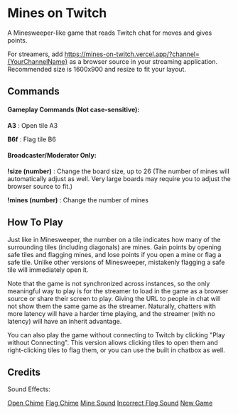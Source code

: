 # Mines on Twitch

A Minesweeper-like game that reads Twitch chat for moves and gives points.

For streamers, add <span>https://mines-on-twitch.vercel.app/?channel={YourChannelName}</span> as a browser source in your streaming application. Recommended size is 1600x900 and resize to fit your layout.

## Commands

#### Gameplay Commands (Not case-sensitive):

**A3** : Open tile A3

**B6f** : Flag tile B6

#### Broadcaster/Moderator Only:

**!size (number)** : Change the board size, up to 26 (The number of mines will automatically adjust as well. Very large boards may require you to adjust the browser source to fit.)

**!mines (number)** : Change the number of mines

## How To Play

Just like in Minesweeper, the number on a tile indicates how many of the surrounding tiles (including diagonals) are mines. Gain points by opening safe tiles and flagging mines, and lose points if you open a mine or flag a safe tile. Unlike other versions of Minesweeper, mistakenly flagging a safe tile will immediately open it.

Note that the game is not synchronized across instances, so the only meaningful way to play is for the streamer to load in the game as a browser source or share their screen to play. Giving the URL to people in chat will not show them the same game as the streamer. Naturally, chatters with more latency will have a harder time playing, and the streamer (with no latency) will have an inherit advantage.

You can also play the game without connecting to Twitch by clicking "Play without Connecting". This version allows clicking tiles to open them and right-clicking tiles to flag them, or you can use the built in chatbox as well.

## Credits

Sound Effects:

[Open Chime](https://freesound.org/people/Eponn/sounds/619835/)
[Flag Chime](https://freesound.org/people/Eponn/sounds/636659/)
[Mine Sound](https://freesound.org/people/newagesoup/sounds/347311/)
[Incorrect Flag Sound](https://freesound.org/people/Eponn/sounds/636642/)
[New Game](https://freesound.org/people/Eponn/sounds/636628/)
